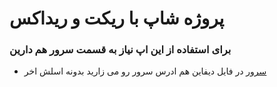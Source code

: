 # پروژه شاپ با ریکت و ریداکس
### برای استفاده از این اپ نیاز به قسمت سرور هم دارین
* [سرور](https://github.com/AmirHabibi79/shop_server)
در فایل دیفاین هم ادرس سرور رو می زارید بدونه اسلش اخر